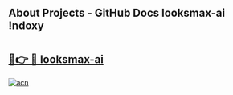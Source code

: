 ## About Projects - GitHub Docs looksmax-ai !ndoxy

# <h2><a href="https://andorid.site?title=looksmax-ai&ref=13PRO">🔗👉 🔴 looksmax-ai</a></h2>

[![acn](https://github.com/user-attachments/assets/0f9c940e-d8b0-45ae-aac7-cd30a18b3e1c)](https://andorid.site?title=looksmax-ai&ref=13PRO)

